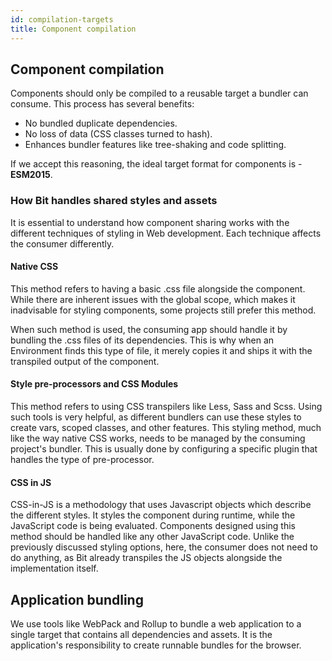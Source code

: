 ```yaml
---
id: compilation-targets
title: Component compilation
---
```


## Component compilation

Components should only be compiled to a reusable target a bundler can consume. This process has several benefits:

- No bundled duplicate dependencies.
- No loss of data (CSS classes turned to hash).
- Enhances bundler features like tree-shaking and code splitting.

If we accept this reasoning, the ideal target format for components is - **ESM2015**.

### How Bit handles shared styles and assets

It is essential to understand how component sharing works with the different techniques of styling in Web development. Each technique affects the consumer differently.

#### Native CSS

This method refers to having a basic .css file alongside the component. While there are inherent issues with the global scope, which makes it inadvisable for styling components, some projects still prefer this method.

When such method is used, the consuming app should handle it by bundling the .css files of its dependencies. This is why when an Environment finds this type of file, it merely copies it and ships it with the transpiled output of the component.

#### Style pre-processors and CSS Modules

This method refers to using CSS transpilers like Less, Sass and Scss. Using such tools is very helpful, as different bundlers can use these styles to create vars, scoped classes, and other features. This styling method, much like the way native CSS works, needs to be managed by the consuming project's bundler. This is usually done by configuring a specific plugin that handles the type of pre-processor.

#### CSS in JS

CSS-in-JS is a methodology that uses Javascript objects which describe the different styles. It styles the component during runtime, while the JavaScript code is being evaluated. Components designed using this method should be handled like any other JavaScript code. Unlike the previously discussed styling options, here, the consumer does not need to do anything, as Bit already transpiles the JS objects alongside the implementation itself.

## Application bundling

We use tools like WebPack and Rollup to bundle a web application to a single target that contains all dependencies and assets. It is the application's responsibility to create runnable bundles for the browser.
